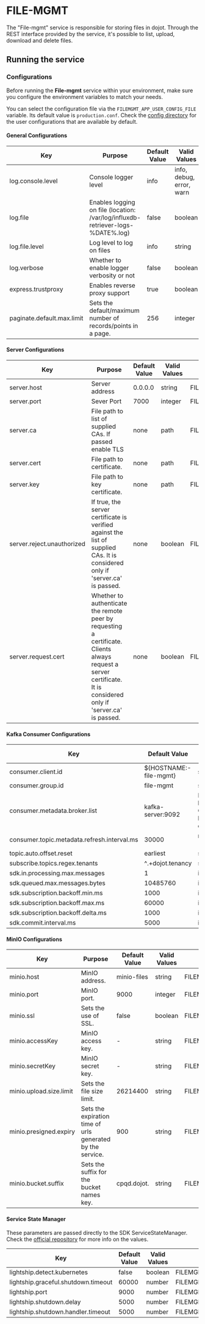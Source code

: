 # FILE-MGMT

The "File-mgmt" service is responsible for storing files in dojot. Through the REST interface provided by the service, it's possible to list, upload, download and delete files.

## Running the service

### Configurations

Before running the **File-mgmt** service within your environment, make sure you configure the
environment variables to match your needs.

You can select the configuration file via the `FILEMGMT_APP_USER_CONFIG_FILE` variable. Its default value
is `production.conf`. Check the [config directory](./src/config) for the user configurations that are
available by default.


#### General Configurations

| Key                        | Purpose                                                                         | Default Value | Valid Values             | Environment variable                 |
| -------------------------- | ------------------------------------------------------------------------------- | ------------- | ------------------------ | ------------------------------------ |
| log.console.level          | Console logger level                                                            | info          | info, debug, error, warn | FILEMGMT_LOG_CONSOLE_LEVEL          |
| log.file                   | Enables logging on file (location: /var/log/influxdb-retriever-logs-%DATE%.log) | false         | boolean                  | FILEMGMT_LOG_FILE                   |
| log.file.level             | Log level to log on files                                                       | info          | string                   | FILEMGMT_LOG_FILE_LEVEL             |
| log.verbose                | Whether to enable logger verbosity or not                                       | false         | boolean                  | FILEMGMT_LOG_VERBOSE                |
| express.trustproxy         | Enables reverse proxy support                                                   | true          | boolean                  | FILEMGMT_EXPRESS_TRUSTPROXY         |
| paginate.default.max.limit | Sets the default/maximum number of records/points in a page.                    | 256           | integer                  | FILEMGMT_PAGINATE_DEFAULT_MAX_LIMIT |

#### Server Configurations

| Key                        | Purpose                                                                         | Default Value | Valid Values             | Environment variable                 |
| -------------------------- | ------------------------------------------------------------------------------- | ------------- | ------------------------ | ------------------------------------ |
| server.host                | Server address                                                                                                                                                    | 0.0.0.0       | string       | FILEMGMT_SERVER_HOST                |
| server.port                | Sever Port                                                                                                                                                        | 7000          | integer      | FILEMGMT_SERVER_PORT                |
| server.ca                  | File path to list of supplied CAs. If passed enable TLS                                                                                                           | none          | path         | FILEMGMT_SERVER_CA                  |
| server.cert                | File path to certificate.                                                                                                                                         | none          | path         | FILEMGMT_SERVER_CERT                |
| server.key                 | File path to key certificate.                                                                                                                                     | none          | path         | FILEMGMT_SERVER_KEY                 |
| server.reject.unauthorized | If true, the server certificate is verified against the list of supplied CAs. It is considered only if 'server.ca' is passed.                                     | none          | boolean      | FILEMGMT_SERVER_REJECT_UNAUTHORIZED |
| server.request.cert        | Whether to authenticate the remote peer by requesting a certificate. Clients always request a server certificate. It is considered only if 'server.ca' is passed. | none          | boolean      | FILEMGMT_SERVER_REQUEST_CERT        |

#### Kafka Consumer Configurations

Key                                         | Default Value             | Valid Values  | Environment variable
--------------------------------------------|---------------------------| ------------  | --------------------
consumer.client.id                          | ${HOSTNAME:-file-mgmt}    | string                | FILEMGMT_CONSUMER_CLIENT_ID
consumer.group.id                           | file-mgmt                 | string                | FILEMGMT_CONSUMER_GROUP_ID
consumer.metadata.broker.list               | kafka-server:9092         | Initial list of brokers as a CSV list of broker host or host:port.| FILEMGMT_CONSUMER_METADATA_BROKER_LIST
consumer.topic.metadata.refresh.interval.ms | 30000                     | milliseconds (integer)| FILEMGMT_CONSUMER_TOPIC_METADATA_REFRESH_INTERVAL_MS
topic.auto.offset.reset                     | earliest                  | string                | FILEMGMT_TOPIC_AUTO_OFFSET_RESET
subscribe.topics.regex.tenants              | ^.+dojot\.tenancy         | string                | SUBSCRIBE_TOPICS_REGEX_TENANTS
sdk.in.processing.max.messages | 1 | integer | FILEMGMT_SDK_IN_PROCESSING_MAX_MESSAGES
sdk.queued.max.messages.bytes | 10485760 | integer | FILEMGMT_SDK_QUEUED_MAX_MESSAGES_BYTES
sdk.subscription.backoff.min.ms | 1000 | integer | FILEMGMT_SDK_SUBSCRIPTION_BACKOFF_MIN_MS
sdk.subscription.backoff.max.ms | 60000 | integer | FILEMGMT_SDK_SUBSCRIPTION_BACKOFF_MAX_MS
sdk.subscription.backoff.delta.ms | 1000 | integer | FILEMGMT_SDK_SUBSCRIPTION_BACKOFF_DELTA_MS
sdk.commit.interval.ms | 5000 | integer | FILEMGMT_SDK_COMMIT_INTERVAL_MS



#### MinIO Configurations

| Key                        | Purpose                                                                         | Default Value | Valid Values             | Environment variable                 |
| -------------------------- | ------------------------------------------------------------------------------- | ------------- | ------------------------ | ------------------------------------ |
| minio.host                | MinIO address.                                            | minio-files   | string    | FILEMGMT_MINIO_HOST 
| minio.port                | MinIO port.                                               | 9000          | integer   | FILEMGMT_MINIO_PORT
| minio.ssl                 | Sets the use of SSL.                                      | false         | boolean   | FILEMGMT_MINIO_SSL
| minio.accessKey           | MinIO access key.                                         |    -          | string    | FILEMGMT_MINIO_ACCESSKEY 
| minio.secretKey           | MinIO secret key.                                         |    -          | string    | FILEMGMT_MINIO_SECRETKEY
| minio.upload.size.limit   | Sets the file size limit.                                 | 26214400      | string    | FILEMGMT_UPLOAD_SIZE_LIMIT
| minio.presigned.expiry    | Sets the expiration time of urls generated by the service.| 900           | string    | FILEMGMT_PRESIGNED_EXPIRY
| minio.bucket.suffix       | Sets the suffix for the bucket names key.                 | cpqd.dojot.   | string    | FILEMGMT_BUCKET_SUFFIX

#### Service State Manager

These parameters are passed directly to the SDK ServiceStateManager. Check the
[official repository](https://github.com/dojot/dojot-microservice-sdk-js) for more info on the
values.

| Key                                 | Default Value | Valid Values | Environment variable                          |
| ----------------------------------- | ------------- | ------------ | --------------------------------------------- |
| lightship.detect.kubernetes         | false         | boolean      | FILEMGMT_LIGHTSHIP_DETECT_KUBERNETES         |
| lightship.graceful.shutdown.timeout | 60000         | number       | FILEMGMT_LIGHTSHIP_GRACEFUL_SHUTDOWN_TIMEOUT |
| lightship.port                      | 9000          | number       | FILEMGMT_LIGHTSHIP_PORT                      |
| lightship.shutdown.delay            | 5000          | number       | FILEMGMT_SHUTDOWN_DELAY                      |
| lightship.shutdown.handler.timeout  | 5000          | number       | FILEMGMT_SHUTDOWN_HANDLER_TIMEOUT            |



